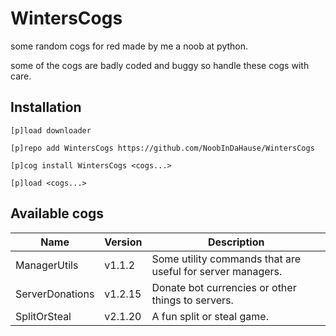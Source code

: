 # WintersCogs
some random cogs for red made by me a noob at python.

some of the cogs are badly coded and buggy so handle these cogs with care.

## Installation

```
[p]load downloader

[p]repo add WintersCogs https://github.com/NoobInDaHause/WintersCogs

[p]cog install WintersCogs <cogs...>

[p]load <cogs...>
```

## Available cogs

| Name            |  Version  | Description                                                |
| --------------- | --------- | ---------------------------------------------------------- |
| ManagerUtils    |  v1.1.2   | Some utility commands that are useful for server managers. |
| ServerDonations |  v1.2.15  | Donate bot currencies or other things to servers.          |
| SplitOrSteal    |  v2.1.20  | A fun split or steal game.                                 |
